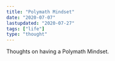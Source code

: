 ```yaml
---
title: "Polymath Mindset"
date: "2020-07-07"
lastupdated: "2020-07-27"
tags: ["life"]
type: "thought"
---
```


Thoughts on having a Polymath Mindset.
